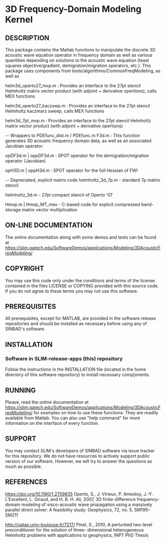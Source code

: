 # 3D Frequency-Domain Modeling Kernel
##  DESCRIPTION
 This package contains the Matlab functions to manipulate the discrete 3D 
 acoustic wave equation operator in frequency domain as well as various quantities 
 depending on solutions to the acoustic wave equation (least squares objective/gradient,
 demigration/migration operators, etc.). This package uses components from tools/algorithms/CommonFreqModeling, as well as 

helm3d_operto27_mvp.m
: Provides an interface to the 27pt stencil Helmholtz matrix vector product (with adjoint + derivative opertions), calls MEX functions

helm3d_operto27_kaczswp.m
: Provides an interface to the 27pt stencil Helmholtz kaczmarz sweep, calls MEX functions

helm3d_7pt_mvp.m
: Provides an interface to the 27pt stencil Helmholtz matrix vector product (with adjoint + derivative opertions)

-- Wrappers to PDEfunc_dist.m / PDEfunc.m
F3d.m
: This function generates 3D acoustic frequency domain data, as well as an associated Jacobian operator. 

opDF3d.m | oppDF3d.m
: SPOT operator for the demigration/migration operator (Jacobian)

opH3D.m | oppH3d.m
: SPOT operator for the full Hessian of FWI

-- Depreciated, explicit matrix code
helmholtz_3d_7p.m - standard 7p matrix stencil

helmholtz_3d.m - 27pt compact stencil of Operto '07

Hmvp.m | Hmvp_MT_mex - C-based code for explicit compressed band-storage matrix vector multiplication



##  ON-LINE DOCUMENTATION
 The online documentation along with some demos and tests can be found at
 <https://slim.gatech.edu/SoftwareDemos/applications/Modeling/3DAcousticFreqModeling/>

##  COPYRIGHT
 You may use this code only under the conditions and terms of the
 license contained in the files LICENSE or COPYING provided with this
 source code. If you do not agree to these terms you may not use this
 software.

##  PREREQUISITES
 All prerequisites, except for MATLAB, are provided in the software
 release repositories and should be installed as necessary before using
 any of SINBAD's software.

##  INSTALLATION
###  Software in SLIM-release-apps (this) repository
 Follow the instructions in the INSTALLATION file (located in the home
 directory of this software repository) to install necessary
 comp[onents.

##  RUNNING
 Please, read the online documentation at
 <https://slim.gatech.edu/SoftwareDemos/applications/Modeling/3DAcousticFreqModeling/>
 for examples on how to use these functions. They are readily available from
 Matlab. You can also use "help command" for more information on the
 interface of every function. 

##  SUPPORT
 You may contact SLIM's developers of SINBAD software via issue tracker for this repository. We do not have resources to actively support public version of our software. However, we will try to answer the questions as much as possible.

##  REFERENCES
 <https://doi.org/10.1190/1.2759835> Operto, S., J. Virieux, P. Amestoy, 
 J.-Y. L’Excellent, L. Giraud, and H. B. H. Ali, 2007, 3D finite-difference 
 frequency-domain modeling of visco-acoustic wave propagation using a 
 massively parallel direct solver: A feasibility study: Geophysics, 72, no. 5, 
 SM195–SM211
 
 <http://oatao.univ-toulouse.fr/7217/> Pinel, X.,
 2010, A perturbed two-level preconditioner for the solution of 
 three- dimensional heterogeneous Helmholtz problems with applications to 
 geophysics, INPT PhD Thesis
